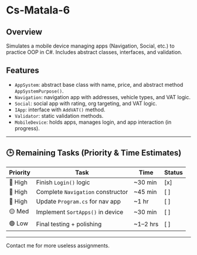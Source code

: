 # Cs-Matala-6

## Overview

Simulates a mobile device managing apps (Navigation, Social, etc.) to practice OOP in C#. Includes abstract classes, interfaces, and validation.

## Features

- `AppSystem`: abstract base class with name, price, and abstract method `AppSystemPurpose()`.
- `Navigation`: navigation app with addresses, vehicle types, and VAT logic.
- `Social`: social app with rating, org targeting, and VAT logic.
- `IApp`: interface with `AddVAT()` method.
- `Validator`: static validation methods.
- `MobileDevice`: holds apps, manages login, and app interaction (in progress).

---

## 🕒 Remaining Tasks (Priority & Time Estimates)

| Priority | Task                            | Time     | Status |
|----------|----------------------------------|----------|--------|
| 🔴 High  | Finish `Login()` logic           | ~30 min  | [x]    |
| 🔴 High  | Complete `Navigation` constructor| ~45 min  | [ ]    |
| 🔴 High  | Update `Program.cs` for nav app  | ~1 hr    | [ ]    |
| 🟡 Med   | Implement `SortApps()` in device | ~30 min  | [ ]    |
| 🟢 Low   | Final testing + polishing        | ~1–2 hrs | [ ]    |

---

Contact me for more useless assignments. <ContactMeButton>